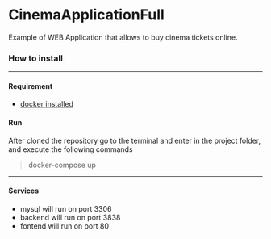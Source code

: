 # CinemaApplicationFull
Example of WEB Application that allows to buy cinema tickets online.

### How to install
_____

#### Requirement

- [docker installed](https://www.docker.com "docker installed")


#### Run

After cloned the repository go to the terminal and enter in the project folder, and execute the following commands

> docker-compose up

_____

#### Services

- mysql will run on port 3306
- backend will run on port 3838
- fontend will run on port 80

